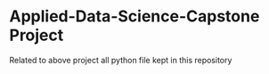 # Applied-Data-Science-Capstone Project
Related to above project all python file kept in this repository
